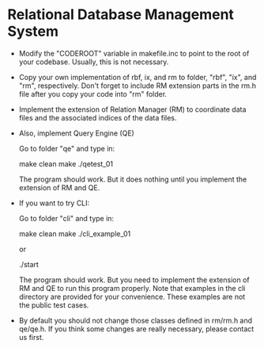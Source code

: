 # Relational Database Management System



- Modify the "CODEROOT" variable in makefile.inc to point to the root of your codebase. Usually, this is not necessary.

- Copy your own implementation of rbf, ix, and rm to folder, "rbf", "ix", and "rm", respectively.
  Don't forget to include RM extension parts in the rm.h file after you copy your code into "rm" folder.
  
- Implement the extension of Relation Manager (RM) to coordinate data files and the associated indices of the data files.

- Also, implement Query Engine (QE)

   Go to folder "qe" and type in:

    make clean
    make
    ./qetest_01

   The program should work. But it does nothing until you implement the extension of RM and QE.

- If you want to try CLI:

   Go to folder "cli" and type in:
   
   make clean
   make
   ./cli_example_01
   
   or
   
   ./start
   
   The program should work. But you need to implement the extension of RM and QE to run this program properly. Note that examples in the cli directory are provided for your convenience. These examples are not the public test cases.

- By default you should not change those classes defined in rm/rm.h and qe/qe.h. If you think some changes are really necessary, please contact us first.
